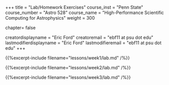 +++
title = "Lab/Homework Exercises"
course_inst = "Penn State"
course_number = "Astro 528"
course_name = "High-Performance Scientific Computing for Astrophysics"
weight = 300

chapter= false

creatordisplayname = "Eric Ford"
creatoremail = "ebf11 at psu dot edu"
lastmodifierdisplayname = "Eric Ford"
lastmodifieremail = "ebf11 at psu dot edu"
+++

<a id="labs"></a>
{{%excerpt-include filename="lessons/week1/lab.md" /%}}

{{%excerpt-include filename="lessons/week2/lab.md" /%}}

{{%excerpt-include filename="lessons/week3/lab.md" /%}}

<!--
TODO: Add 5, 7, 9, 10, 12
-->

